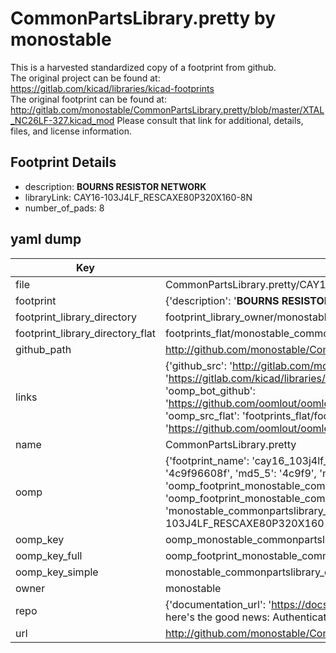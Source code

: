 # CommonPartsLibrary.pretty by monostable  
This is a harvested standardized copy of a footprint from github.  
The original project can be found at:  
https://gitlab.com/kicad/libraries/kicad-footprints  
The original footprint can be found at:
http://gitlab.com/monostable/CommonPartsLibrary.pretty/blob/master/XTAL_NC26LF-327.kicad_mod
Please consult that link for additional, details, files, and license information.  
## Footprint Details
* description: <b>BOURNS RESISTOR NETWORK</b>  
* libraryLink: CAY16-103J4LF_RESCAXE80P320X160-8N  
* number_of_pads: 8  
## yaml dump  
| Key | Value |  
| --- | --- |  
| file | CommonPartsLibrary.pretty/CAY16-103J4LF_RESCAXE80P320X160-8N.kicad_mod |  
| footprint | {'description': '<b>BOURNS RESISTOR NETWORK</b>', 'libraryLink': 'CAY16-103J4LF_RESCAXE80P320X160-8N', 'number_of_pads': 8} |  
| footprint_library_directory | footprint_library_owner/monostable_CommonPartsLibrary.pretty |  
| footprint_library_directory_flat | footprints_flat/monostable_commonpartslibrary_cay16_103j4lf_rescaxe80p320x160_8n/working |  
| github_path | http://github.com/monostable/CommonPartsLibrary.pretty/blob/master/CAY16-103J4LF_RESCAXE80P320X160-8N.kicad_mod |  
| links | {'github_src': 'http://gitlab.com/monostable/CommonPartsLibrary.pretty/blob/master/XTAL_NC26LF-327.kicad_mod', 'github_src_repo': 'https://gitlab.com/kicad/libraries/kicad-footprints', 'oomp_bot': 'footprints/monostable_commonpartslibrary_cay16_103j4lf_rescaxe80p320x160_8n/working', 'oomp_bot_github': 'https://github.com/oomlout/oomlout_oomp_footprint_bot/tree/main/footprints/monostable_commonpartslibrary_cay16_103j4lf_rescaxe80p320x160_8n/working', 'oomp_src_flat': 'footprints_flat/footprints_flat/monostable_commonpartslibrary_cay16_103j4lf_rescaxe80p320x160_8n/working', 'oomp_src_flat_github': 'https://github.com/oomlout/oomlout_oomp_footprint_src/tree/main/footprints_flat/monostable_commonpartslibrary_cay16_103j4lf_rescaxe80p320x160_8n/working'} |  
| name | CommonPartsLibrary.pretty |  
| oomp | {'footprint_name': 'cay16_103j4lf_rescaxe80p320x160_8n', 'library_name': 'commonpartslibrary', 'md5': '4c9f96608f8f0d6811a8924a29a55006', 'md5_10': '4c9f96608f', 'md5_5': '4c9f9', 'md5_6': '4c9f96', 'oomp_key': 'oomp_monostable_commonpartslibrary_cay16_103j4lf_rescaxe80p320x160_8n', 'oomp_key_extra': 'oomp_footprint_monostable_commonpartslibrary_cay16_103j4lf_rescaxe80p320x160_8n', 'oomp_key_full': 'oomp_footprint_monostable_commonpartslibrary_cay16_103j4lf_rescaxe80p320x160_8n_4c9f96', 'oomp_key_simple': 'monostable_commonpartslibrary_cay16_103j4lf_rescaxe80p320x160_8n', 'original_filename': 'CommonPartsLibrary.pretty/CAY16-103J4LF_RESCAXE80P320X160-8N.kicad_mod', 'owner_name': 'monostable'} |  
| oomp_key | oomp_monostable_commonpartslibrary_cay16_103j4lf_rescaxe80p320x160_8n |  
| oomp_key_full | oomp_footprint_monostable_commonpartslibrary_cay16_103j4lf_rescaxe80p320x160_8n |  
| oomp_key_simple | monostable_commonpartslibrary_cay16_103j4lf_rescaxe80p320x160_8n |  
| owner | monostable |  
| repo | {'documentation_url': 'https://docs.github.com/rest/overview/resources-in-the-rest-api#rate-limiting', 'message': "API rate limit exceeded for 84.66.173.59. (But here's the good news: Authenticated requests get a higher rate limit. Check out the documentation for more details.)"} |  
| url | http://github.com/monostable/CommonPartsLibrary.pretty |  

